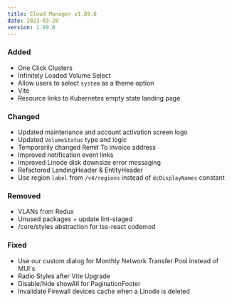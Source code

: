 ```yaml
---
title: Cloud Manager v1.89.0
date: 2023-03-20
version: 1.89.0
---
```


### Added

- One Click Clusters
- Infinitely Loaded Volume Select
- Allow users to select `system` as a theme option
- Vite
- Resource links to Kubernetes empty state landing page

### Changed

- Updated maintenance and account activation screen logo
- Updated `VolumeStatus` type and logic
- Temporarily changed Remit To invoice address
- Improved notification event links
- Improved Linode disk downsize error messaging
- Refactored LandingHeader & EntityHeader
- Use region `label` from `/v4/regions` instead of `dcDisplayNames` constant


### Removed

- VLANs from Redux
- Unused packages + update lint-staged
- /core/styles abstraction for tss-react codemod

### Fixed

- Use our custom dialog for Monthly Network Transfer Pool instead of MUI's
- Radio Styles after Vite Upgrade
- Disable/hide showAll for PaginationFooter
- Invalidate Firewall devices cache when a Linode is deleted